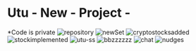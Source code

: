 
# Utu - New - Project - 

*Code is private
<img src="https://i.ibb.co/KGHvHPh/repository.png" alt="repository" border="0">
<img src="https://i.ibb.co/18Tz5yV/newSet.png" alt="newSet" border="0">
<img src="https://i.ibb.co/SxBRd1m/cryptostocksadded.png" alt="cryptostocksadded" border="0">
<img src="https://i.ibb.co/jbhbH7G/stockimplemented.png" alt="stockimplemented" border="0">
<img src="https://i.ibb.co/5s4YnHv/utu-ss.png" alt="utu-ss" border="0">
<img src="https://i.ibb.co/KsL7Jpz/bbzzzzzz.png" alt="bbzzzzzz" border="0">
<img src="https://i.ibb.co/X25MjCj/chat.png" alt="chat" border="0">
<img src="https://i.ibb.co/Mn1HC4R/nudges.png" alt="nudges" border="0">
